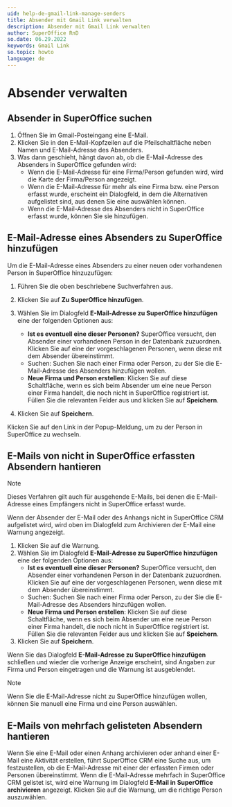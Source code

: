 ```yaml
---
uid: help-de-gmail-link-manage-senders
title: Absender mit Gmail Link verwalten
description: Absender mit Gmail Link verwalten
author: SuperOffice RnD
so.date: 06.29.2022
keywords: Gmail Link
so.topic: howto
language: de
---
```


# Absender verwalten

## Absender in SuperOffice suchen

1. Öffnen Sie im Gmail-Posteingang eine E-Mail.
2. Klicken Sie in den E-Mail-Kopfzeilen auf die Pfeilschaltfläche neben Namen und E-Mail-Adresse des Absenders.
3. Was dann geschieht, hängt davon ab, ob die E-Mail-Adresse des Absenders in SuperOffice gefunden wird:
    * Wenn die E-Mail-Adresse für eine Firma/Person gefunden wird, wird die Karte der Firma/Person angezeigt.
    * Wenn die E-Mail-Adresse für mehr als eine Firma bzw. eine Person erfasst wurde, erscheint ein Dialogfeld, in dem die Alternativen aufgelistet sind, aus denen Sie eine auswählen können.
    * Wenn die E-Mail-Adresse des Absenders nicht in SuperOffice erfasst wurde, können Sie sie hinzufügen.

## E-Mail-Adresse eines Absenders zu SuperOffice hinzufügen

Um die E-Mail-Adresse eines Absenders zu einer neuen oder vorhandenen Person in SuperOffice hinzuzufügen:

1. Führen Sie die oben beschriebene Suchverfahren aus.

2. Klicken Sie auf **Zu SuperOffice hinzufügen**.

3. Wählen Sie im Dialogfeld **E-Mail-Adresse zu SuperOffice hinzufügen** eine der folgenden Optionen aus:

    * **Ist es eventuell eine dieser Personen?** SuperOffice versucht, den Absender einer vorhandenen Person in der Datenbank zuzuordnen. Klicken Sie auf eine der vorgeschlagenen Personen, wenn diese mit dem Absender übereinstimmt.
    * Suchen: Suchen Sie nach einer Firma oder Person, zu der Sie die E-Mail-Adresse des Absenders hinzufügen wollen.
    * **Neue Firma und Person erstellen**: Klicken Sie auf diese Schaltfläche, wenn es sich beim Absender um eine neue Person einer Firma handelt, die noch nicht in SuperOffice registriert ist. Füllen Sie die relevanten Felder aus und klicken Sie auf **Speichern**.

4. Klicken Sie auf **Speichern**.

Klicken Sie auf den Link in der Popup-Meldung, um zu der Person in SuperOffice zu wechseln.

## E-Mails von nicht in SuperOffice erfassten Absendern hantieren

> [!NOTE]
> Dieses Verfahren gilt auch für ausgehende E-Mails, bei denen die E-Mail-Adresse eines Empfängers nicht in SuperOffice erfasst wurde.

Wenn der Absender der E-Mail oder des Anhangs nicht in SuperOffice CRM aufgelistet wird, wird oben im Dialogfeld zum Archivieren der E-Mail eine Warnung angezeigt.

1. Klicken Sie auf die Warnung.
2. Wählen Sie im Dialogfeld **E-Mail-Adresse zu SuperOffice hinzufügen** eine der folgenden Optionen aus:
    * **Ist es eventuell eine dieser Personen?** SuperOffice versucht, den Absender einer vorhandenen Person in der Datenbank zuzuordnen. Klicken Sie auf eine der vorgeschlagenen Personen, wenn diese mit dem Absender übereinstimmt.
    * Suchen: Suchen Sie nach einer Firma oder Person, zu der Sie die E-Mail-Adresse des Absenders hinzufügen wollen.
    * **Neue Firma und Person erstellen**: Klicken Sie auf diese Schaltfläche, wenn es sich beim Absender um eine neue Person einer Firma handelt, die noch nicht in SuperOffice registriert ist. Füllen Sie die relevanten Felder aus und klicken Sie auf **Speichern**.
3. Klicken Sie auf **Speichern**.

Wenn Sie das Dialogfeld **E-Mail-Adresse zu SuperOffice hinzufügen** schließen und wieder die vorherige Anzeige erscheint, sind Angaben zur Firma und Person eingetragen und die Warnung ist ausgeblendet.

> [!NOTE]
> Wenn Sie die E-Mail-Adresse nicht zu SuperOffice hinzufügen wollen, können Sie manuell eine Firma und eine Person auswählen.

## E-Mails von mehrfach gelisteten Absendern hantieren

Wenn Sie eine E-Mail oder einen Anhang archivieren oder anhand einer E-Mail eine Aktivität erstellen, führt SuperOffice CRM eine Suche aus, um festzustellen, ob die E-Mail-Adresse mit einer der erfassten Firmen oder Personen übereinstimmt. Wenn die E-Mail-Adresse mehrfach in SuperOffice CRM gelistet ist, wird eine Warnung im Dialogfeld **E-Mail in SuperOffice archivieren** angezeigt. Klicken Sie auf die Warnung, um die richtige Person auszuwählen.
